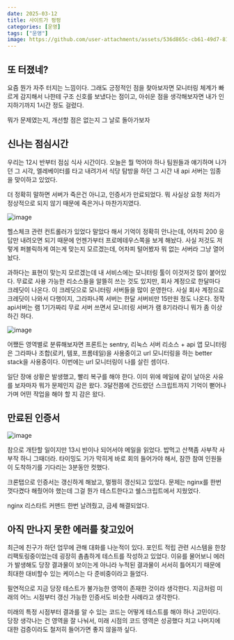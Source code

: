 ```yaml
---
date: 2025-03-12
title: 사이트가 펑펑
categories: [운영]
tags: ["운영"]
image: https://github.com/user-attachments/assets/536d865c-cb61-49d7-8131-074b0c59fc6f
---
```



## 또 터졌네?

요즘 뭔가 자주 터지는 느낌이다. 
그래도 긍정적인 점을 찾아보자면 모니터링 체계가 빠르게 감지해서 나한테 구조 신호를 보냈다는 점이고,
아쉬운 점을 생각해보자면 내가 인지하기까지 1시간 정도 걸렸다.

뭐가 문제였는지, 개선할 점은 없는지 그 날로 돌아가보자

## 신나는 점심시간

우리는 12시 반부터 점심 식사 시간이다.
오늘은 뭘 먹어야 하나 팀원들과 얘기하며 나가던 그 시각, 엘레베이터를 타고 내려가서 식당 탐방을 하던 그 시간 내 api 서버는 임종을 맞이하고 있었다.

더 정확히 말하면 서버가 죽은건 아니고, 인증서가 만료되었다. 
뭐 사실상 요청 처리가 정상적으로 되지 않기 때문에 죽은거나 마찬가지였다.

![image](https://github.com/user-attachments/assets/100632ef-45e7-4e9c-9c0b-2e247a89b0e7)

헬스체크 관련 컨트롤러가 있었다 말았다 해서 기억이 정확히 안나는데, 어차피 200 응답만 내려오면 되기 때문에 
언젠가부터 프로메테우스쪽을 보게 해놨다. 사실 저것도 저렇게 퍼블릭하게 여는게 맞는지 모르겠는데, 어차피 털어봤자 뭐 없는 서버라 그냥 열어놨다.

과하다는 표현이 맞는지 모르겠는데 내 서비스에는 모니터링 툴이 이것저것 많이 붙어있다.
무료로 사용 가능한 리소스들을 알뜰히 쓰는 것도 있지만, 회사 계정으로 한달마다 크레딧이 나온다. 
이 크레딧으로 모니터링 서버들을 많이 운영한다. 사실 회사 계정으로 크레딧이 나와서 다행이지, 그라파나쪽 서버는 한달 서버비만 15만원 정도 나온다.
정작 api서버는 램 1기가짜리 무료 서버 쓰면서 모니터링 서버가 램 8기라라니 뭐가 좀 이상하긴 하다.

![image](https://github.com/user-attachments/assets/9f3b836d-132c-4b77-a93e-6b8e0655d038)

어쨌든 영역별로 분류해보자면 프론트는 sentry, 리눅스 서버 리소스 + api 앱 모니터링은 그라파나 조합(로키, 템포, 프롬테일)을 사용중이고 url 모니터링을 하는 better stack을 사용중이다.
이번에는 url 모니터링이 나를 살린 셈이다.

일단 장애 상황은 발생했고, 빨리 복구를 해야 한다. 
이미 위에 메일에 같이 날아온 사유를 보자마자 뭐가 문제인지 감은 왔다. 
3달전쯤에 건드렸던 스크립트까지 기억이 뻗어나가며 어떤 작업을 해야 할 지 감은 왔다.

## 만료된 인증서

![image](https://github.com/user-attachments/assets/9086a983-ac35-47ad-b3c1-55db41a7a61e)

참으로 개탄할 일이지만 13시 반이나 되어서야 메일을 읽었다. 밥먹고 산책좀 사부작 사부작 하니 그때더라.
타이밍도 기가 막히게 바로 회의 들어가야 해서, 잠깐 참여 인원들이 도착하기를 기다리는 3분동안 컷했다.

크론탭으로 인증서는 갱신하게 해놨고, 멀쩡히 갱신되고 있었다. 문제는 nginx를 한번 껏다켰다 해줬어야 했는데 그걸 뭔가 테스트한다고 쉘스크립트에서 지웠었다.

nginx 리스타트 커맨드 한번 날려줬고, 금세 해결되었다.

## 아직 만나지 못한 에러를 찾고있어

최근에 친구가 하던 업무에 관해 대화를 나눈적이 있다. 포인트 적립 관련 시스템을 한창 리팩토링중이었는데 굉장히 촘촘하게 테스트를 작성하고 있었다. 이유를 물어보니 에러가 발생해도 당장 결과물이 보이는게 아니라 누적된 결과물이 서서히 틀어지기 때문에 최대한 대비할수 있는 케이스는 다 준비중이라고 들었다.

필연적으로 지금 당장 테스트가 불가능한 영역이 존재한 것이라 생각한다. 지금처럼 미래의 어느 시점부터 갱신 가능한 인증서도 비슷한 사례라고 생각한다.

미래의 특정 시점부터 결과를 알 수 있는 코드는 어떻게 테스트를 해야 하나 고민이다. 당장 생각나는 건 영역을 잘 나눠서, 미래 시점의 코드 영역은 성공했다 치고 나머지에 대한 검증이라도 철저히 들어가면 좋지 않을까 싶다.